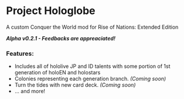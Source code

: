 # Project Hologlobe
A custom Conquer the World mod for Rise of Nations: Extended Edition

***Alpha v0.2.1 - Feedbacks are appreaciated!***

### Features:
- Includes all of hololive JP and ID talents with some portion of 1st generation of holoEN and holostars
- Colonies representing each generation branch. *(Coming soon)*
- Turn the tides with new card deck. *(Coming soon)*
- ... and more!


